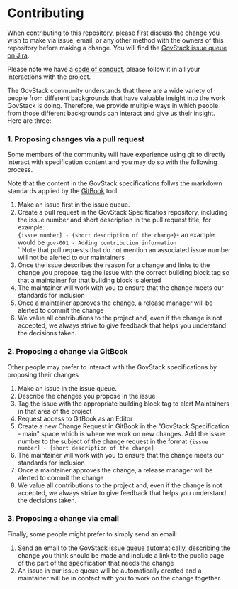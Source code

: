 # Contributing

When contributing to this repository, please first discuss the change you wish to make via issue, email, or any other method with the owners of this repository before making a change. You will find the [GovStack issue queue on Jira](https://govstack-global.atlassian.net/jira/software/c/projects/GOV/issues).

Please note we have a [code of conduct](code-of-conduct.md), please follow it in all your interactions with the project.

The GovStack community understands that there are a wide variety of people from different backgrounds that have valuable insight into the work GovStack is doing. Therefore, we provide multiple ways in which people from those different backgrounds can interact and give us their insight. Here are three:&#x20;

### 1. Proposing changes via a pull request

Some members of the community will have experience using git to directly interact with specification content and you may do so with the following process.&#x20;

Note that the content in the GovStack specifications follws the markdown standards applied by the [GitBook](https://www.gitbook.com) tool.

1. Make an issue first in the issue queue.
2. Create a pull request in the GovStack Specificatios repository, including the issue number and short description in the pull request title, for example:\
   `{issue number] - {short description of the change}`- an example would be `gov-001 - Adding contribution information`\
   ``Note that pull requests that do not mention an associated issue number will not be alerted to our maintainers
3. Once the issue describes the reason for a change and links to the change you propose, tag the issue with the correct building block tag so that a maintainer for that building block is alerted
4. The maintainer will work with you to ensure that the change meets our standards for inclusion
5. Once a maintainer approves the change, a release manager will be alerted to commit the change
6. We value all contributions to the project and, even if the change is not accepted, we always strive to give feedback that helps you understand the decisions taken.

### 2. Proposing a change via GitBook

Other people may prefer to interact with the GovStack specifications by proposing their changes&#x20;

1. Make an issue in the issue queue.
2. Describe the changes you propose in the issue
3. Tag the issue with the appropriate building block tag to alert Maintainers in that area of the project
4. Request access to GitBook as an Editor
5. Create a new Change Request in GitBook in the "GovStack Specification - main" space which is where we work on new changes. Add the issue number to the subject of the change request in the format `{issue number] - {short description of the change}`&#x20;
6. The maintainer will work with you to ensure that the change meets our standards for inclusion
7. Once a maintainer approves the change, a release manager will be alerted to commit the change
8. We value all contributions to the project and, even if the change is not accepted, we always strive to give feedback that helps you understand the decisions taken.

### 3. Proposing a change via email

Finally, some people might prefer to simply send an email:

1. Send an email to the GovStack issue queue automatically, describing the change you think should be made and include a link to the public page of the part of the specification that needs the change
2. An issue in our issue queue will be automatically created and a maintainer will be in contact with you to work on the change together.
